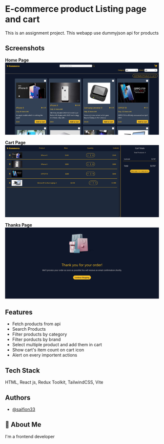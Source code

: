 
# E-commerce product Listing page and cart

This is an assignment project. This webapp use dummyjson api for products




## Screenshots


 **Home Page**
![Home Page](https://raw.githubusercontent.com/saifion33/E-Commerce-webapp/master/public/screenshots/Screenshot%202023-01-27%20at%2018-29-19%20Vite%20Commerce.png?token=GHSAT0AAAAAAB4KF3O2HNDQDPOO6GXQPX5CY6TZXLQ)


 **Cart Page**
![Cart Page](https://raw.githubusercontent.com/saifion33/E-Commerce-webapp/master/public/screenshots/Screenshot%202023-01-27%20at%2018-29-42%20Vite%20Commerce.png?token=GHSAT0AAAAAAB4KF3O2HNDQDPOO6GXQPX5CY6TZXLQ)

 **Thanks Page**
![Thanks Page](https://raw.githubusercontent.com/saifion33/E-Commerce-webapp/master/public/screenshots/Screenshot%202023-01-27%20at%2018-29-52%20Vite%20Commerce.png?token=GHSAT0AAAAAAB4KF3O2HNDQDPOO6GXQPX5CY6TZXLQ)



## Features

- Fetch products from api
- Search Products
- Filter products by category
- Filter porducts by brand
- Select multiple product and add them in cart 
- Show cart's item count on cart icon
- Alert on every importent actions



## Tech Stack

 HTML, React js, Redux Toolkit, TailwindCSS, Vite



## Authors

- [@saifion33](https://www.github.com/saifion33)


## 🚀 About Me
I'm a frontend developer

